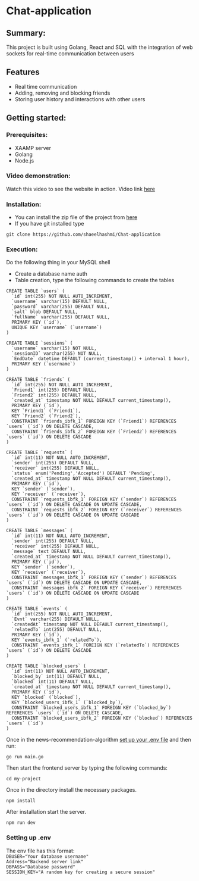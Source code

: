 # Chat-application
## Summary:
This project is built using Golang, React and SQL with the integration of web sockets for real-time communication between users
## Features
- Real time communication
- Adding, removing and blocking friends
- Storing user history and interactions with other users
## Getting started:
### Prerequisites:
- XAAMP server
- Golang
- Node.js
### Video demonstration:
Watch this video to see the website in action. Video link [here](https://www.youtube.com/watch?v=6v7y6cmazsw)
### Installation:
* You can install the zip file of the project from [here](https://github.com/shaeelhashmi/Chat-application)
* If you have git installed type
```
git clone https://github.com/shaeelhashmi/Chat-application
```
### Execution:
Do the following thing in your MySQL shell
- Create a database name auth
- Table creation, type the following commands to create the tables
```
CREATE TABLE `users` (
  `id` int(255) NOT NULL AUTO_INCREMENT,
  `username` varchar(15) DEFAULT NULL,
  `password` varchar(255) DEFAULT NULL,
  `salt` blob DEFAULT NULL,
  `fullName` varchar(255) DEFAULT NULL,
  PRIMARY KEY (`id`),
  UNIQUE KEY `username` (`username`)
) 
```
```
CREATE TABLE `sessions` (
  `username` varchar(15) NOT NULL,
  `sessionID` varchar(255) NOT NULL,
  `EndDate` datetime DEFAULT (current_timestamp() + interval 1 hour),
  PRIMARY KEY (`username`)
)
```
```
CREATE TABLE `friends` (
  `id` int(255) NOT NULL AUTO_INCREMENT,
  `Friend1` int(255) DEFAULT NULL,
  `Friend2` int(255) DEFAULT NULL,
  `created_at` timestamp NOT NULL DEFAULT current_timestamp(),
  PRIMARY KEY (`id`),
  KEY `Friend1` (`Friend1`),
  KEY `Friend2` (`Friend2`),
  CONSTRAINT `friends_ibfk_1` FOREIGN KEY (`Friend1`) REFERENCES `users` (`id`) ON DELETE CASCADE,
  CONSTRAINT `friends_ibfk_2` FOREIGN KEY (`Friend2`) REFERENCES `users` (`id`) ON DELETE CASCADE
) 
```
```
CREATE TABLE `requests` (
  `id` int(11) NOT NULL AUTO_INCREMENT,
  `sender` int(255) DEFAULT NULL,
  `receiver` int(255) DEFAULT NULL,
  `status` enum('Pending','Accepted') DEFAULT 'Pending',
  `created_at` timestamp NOT NULL DEFAULT current_timestamp(),
  PRIMARY KEY (`id`),
  KEY `sender` (`sender`),
  KEY `receiver` (`receiver`),
  CONSTRAINT `requests_ibfk_1` FOREIGN KEY (`sender`) REFERENCES `users` (`id`) ON DELETE CASCADE ON UPDATE CASCADE,
  CONSTRAINT `requests_ibfk_2` FOREIGN KEY (`receiver`) REFERENCES `users` (`id`) ON DELETE CASCADE ON UPDATE CASCADE
) 
```
```
CREATE TABLE `messages` (
  `id` int(11) NOT NULL AUTO_INCREMENT,
  `sender` int(255) DEFAULT NULL,
  `receiver` int(255) DEFAULT NULL,
  `message` text DEFAULT NULL,
  `created_at` timestamp NOT NULL DEFAULT current_timestamp(),
  PRIMARY KEY (`id`),
  KEY `sender` (`sender`),
  KEY `receiver` (`receiver`),
  CONSTRAINT `messages_ibfk_1` FOREIGN KEY (`sender`) REFERENCES `users` (`id`) ON DELETE CASCADE ON UPDATE CASCADE,
  CONSTRAINT `messages_ibfk_2` FOREIGN KEY (`receiver`) REFERENCES `users` (`id`) ON DELETE CASCADE ON UPDATE CASCADE
) 
```
```
CREATE TABLE `events` (
  `id` int(255) NOT NULL AUTO_INCREMENT,
  `Evnt` varchar(255) DEFAULT NULL,
  `createdAt` timestamp NOT NULL DEFAULT current_timestamp(),
  `relatedTo` int(255) DEFAULT NULL,
  PRIMARY KEY (`id`),
  KEY `events_ibfk_1` (`relatedTo`),
  CONSTRAINT `events_ibfk_1` FOREIGN KEY (`relatedTo`) REFERENCES `users` (`id`) ON DELETE CASCADE
) 
```
```
CREATE TABLE `blocked_users` (
  `id` int(11) NOT NULL AUTO_INCREMENT,
  `blocked_by` int(11) DEFAULT NULL,
  `blocked` int(11) DEFAULT NULL,
  `created_at` timestamp NOT NULL DEFAULT current_timestamp(),
  PRIMARY KEY (`id`),
  KEY `blocked` (`blocked`),
  KEY `blocked_users_ibfk_1` (`blocked_by`),
  CONSTRAINT `blocked_users_ibfk_1` FOREIGN KEY (`blocked_by`) REFERENCES `users` (`id`) ON DELETE CASCADE,
  CONSTRAINT `blocked_users_ibfk_2` FOREIGN KEY (`blocked`) REFERENCES `users` (`id`)
)
```
Once in the news-recommendation-algorithm [set up your .env file](#setting-up-env) and then run: 
```
go run main.go
```
Then start the frontend server by typing the following commands:
```
cd my-project
```
Once in the directory install the necessary packages.
```
npm install
```
After installation start the server.
```
npm run dev
```
### Setting up .env
The env file has this format:
</br>
` DBUSER="Your database username" `
</br>
` Address="Backend server link" `
</br>
` DBPASS="Database password" `
</br>
` SESSION_KEY="A random key for creating a secure session" `
